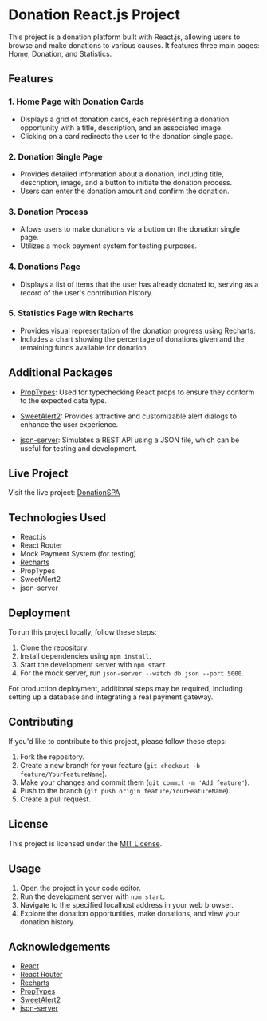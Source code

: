 # Donation React.js Project

This project is a donation platform built with React.js, allowing users to browse and make donations to various causes. It features three main pages: Home, Donation, and Statistics.

## Features

### 1. Home Page with Donation Cards

- Displays a grid of donation cards, each representing a donation opportunity with a title, description, and an associated image.
- Clicking on a card redirects the user to the donation single page.

### 2. Donation Single Page

- Provides detailed information about a donation, including title, description, image, and a button to initiate the donation process.
- Users can enter the donation amount and confirm the donation.

### 3. Donation Process

- Allows users to make donations via a button on the donation single page.
- Utilizes a mock payment system for testing purposes.

### 4. Donations Page

- Displays a list of items that the user has already donated to, serving as a record of the user's contribution history.

### 5. Statistics Page with Recharts

- Provides visual representation of the donation progress using [Recharts](https://recharts.org/en-US).
- Includes a chart showing the percentage of donations given and the remaining funds available for donation.

## Additional Packages

- [PropTypes](https://www.npmjs.com/package/prop-types): Used for typechecking React props to ensure they conform to the expected data type.

- [SweetAlert2](https://sweetalert2.github.io/): Provides attractive and customizable alert dialogs to enhance the user experience.

- [json-server](https://www.npmjs.com/package/json-server): Simulates a REST API using a JSON file, which can be useful for testing and development.

## Live Project

Visit the live project: [DonationSPA](https://donationspa.netlify.app/)

## Technologies Used

- React.js
- React Router
- Mock Payment System (for testing)
- [Recharts](https://recharts.org/en-US)
- PropTypes
- SweetAlert2
- json-server

## Deployment

To run this project locally, follow these steps:

1. Clone the repository.
2. Install dependencies using `npm install`.
3. Start the development server with `npm start`.
4. For the mock server, run `json-server --watch db.json --port 5000`.

For production deployment, additional steps may be required, including setting up a database and integrating a real payment gateway.

## Contributing

If you'd like to contribute to this project, please follow these steps:

1. Fork the repository.
2. Create a new branch for your feature (`git checkout -b feature/YourFeatureName`).
3. Make your changes and commit them (`git commit -m 'Add feature'`).
4. Push to the branch (`git push origin feature/YourFeatureName`).
5. Create a pull request.

## License

This project is licensed under the [MIT License](LICENSE).

## Usage

1. Open the project in your code editor.
2. Run the development server with `npm start`.
3. Navigate to the specified localhost address in your web browser.
4. Explore the donation opportunities, make donations, and view your donation history.

## Acknowledgements

- [React](https://reactjs.org/)
- [React Router](https://reactrouter.com/)
- [Recharts](https://recharts.org/en-US)
- [PropTypes](https://www.npmjs.com/package/prop-types)
- [SweetAlert2](https://sweetalert2.github.io/)
- [json-server](https://www.npmjs.com/package/json-server)

